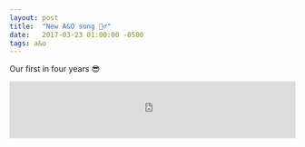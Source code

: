 ```yaml
---
layout: post
title:  "New A&O song 👯‍♂️"
date:   2017-03-23 01:00:00 -0500
tags: a&o
---
```

Our first in four years 😎

<iframe width="100%" height="100" scrolling="no" frameborder="no" src="https://w.soundcloud.com/player/?url=https%3A//api.soundcloud.com/tracks/314119769&amp;auto_play=false&amp;hide_related=true&amp;show_comments=false&amp;show_user=true&amp;show_reposts=false&amp;visual=true"></iframe>
